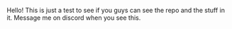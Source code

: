 Hello! This is just a test to see if you guys can see the repo and the stuff in it. Message me on discord when you see this.
